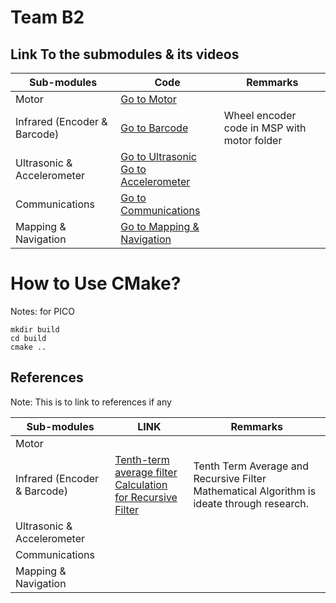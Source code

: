 # Team B2

## Link To the submodules & its videos

| Sub-modules                  | Code                            | Remmarks                                     |
| ---------------------------- | -------------------------------- | ------------------------------------------- |
| Motor                        | [Go to Motor](/pwm_pid)           |                                              |
| Infrared (Encoder & Barcode) | [Go to Barcode](/barcode) | Wheel encoder code in MSP with motor folder |
| Ultrasonic & Accelerometer   | [Go to Ultrasonic](/ultrasonic) <br/>  [Go to Accelerometer](/accelerometer)                               |                                              |                                         
| Communications               |  [Go to Communications](/communication)                               |                                              |                                         
| Mapping & Navigation         |   [Go to Mapping & Navigation](/mapping-navigation)                               |                                              |                                         
# How to Use CMake?
Notes: for PICO
```
mkdir build
cd build
cmake ..
```

## References
Note: This is to link to references if any

| Sub-modules                  | LINK                                                                                                                                                                                        | Remmarks                                                                                   |
| ---------------------------- | ------------------------------------------------------------------------------------------------------------------------------------------------------------------------------------------- | ------------------------------------------------------------------------------------------ |
| Motor                        |                                                                                                                                                                                             |                                                                                            |
| Infrared (Encoder & Barcode) | [Tenth-term average filter](https://www.sciencedirect.com/topics/engineering/moving-average-filter) <br/>[Calculation for Recursive Filter](https://en.wikipedia.org/wiki/Recursive_filter) | Tenth Term Average and Recursive Filter Mathematical Algorithm is ideate through research. |
| Ultrasonic & Accelerometer   |                                                                                                                                                                                             |                                                                                            |
| Communications               |                                                                                                                                                                                             |                                                                                            |
| Mapping & Navigation         |                                                                                                                                                                                             |                                                                                            |
